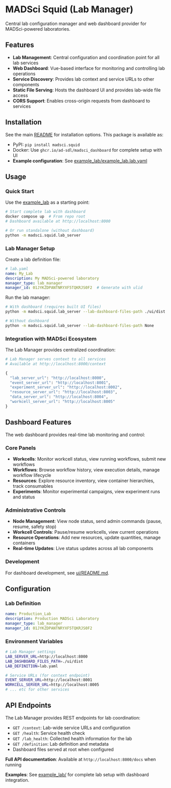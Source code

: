 # MADSci Squid (Lab Manager)

Central lab configuration manager and web dashboard provider for MADSci-powered laboratories.

## Features

- **Lab Management**: Central configuration and coordination point for all lab services
- **Web Dashboard**: Vue-based interface for monitoring and controlling lab operations
- **Service Discovery**: Provides lab context and service URLs to other components
- **Static File Serving**: Hosts the dashboard UI and provides lab-wide file access
- **CORS Support**: Enables cross-origin requests from dashboard to services

## Installation

See the main [README](../../README.md#installation) for installation options. This package is available as:

- PyPI: `pip install madsci.squid`
- Docker: Use `ghcr.io/ad-sdl/madsci_dashboard` for complete setup with UI
- **Example configuration**: See [example_lab/example_lab.lab.yaml](../../example_lab/example_lab.lab.yaml)

## Usage

### Quick Start

Use the [example_lab](../../example_lab/) as a starting point:

```bash
# Start complete lab with dashboard
docker compose up  # From repo root
# Dashboard available at http://localhost:8000

# Or run standalone (without dashboard)
python -m madsci.squid.lab_server
```

### Lab Manager Setup

Create a lab definition file:

```yaml
# lab.yaml
name: My_Lab
description: My MADSci-powered laboratory
manager_type: lab_manager
manager_id: 01JYKZDPANTNRYXF5TQKRJS0F2  # Generate with ulid
```

Run the lab manager:

```bash
# With dashboard (requires built UI files)
python -m madsci.squid.lab_server --lab-dashboard-files-path ./ui/dist

# Without dashboard
python -m madsci.squid.lab_server --lab-dashboard-files-path None
```

### Integration with MADSci Ecosystem

The Lab Manager provides centralized coordination:

```python
# Lab Manager serves context to all services
# Available at http://localhost:8000/context

{
  "lab_server_url": "http://localhost:8000",
  "event_server_url": "http://localhost:8001",
  "experiment_server_url": "http://localhost:8002",
  "resource_server_url": "http://localhost:8003",
  "data_server_url": "http://localhost:8004",
  "workcell_server_url": "http://localhost:8005"
}
```

## Dashboard Features

The web dashboard provides real-time lab monitoring and control:

### Core Panels
- **Workcells**: Monitor workcell status, view running workflows, submit new workflows
- **Workflows**: Browse workflow history, view execution details, manage workflow lifecycle
- **Resources**: Explore resource inventory, view container hierarchies, track consumables
- **Experiments**: Monitor experimental campaigns, view experiment runs and status

### Administrative Controls
- **Node Management**: View node status, send admin commands (pause, resume, safety stop)
- **Workcell Controls**: Pause/resume workcells, view current operations
- **Resource Operations**: Add new resources, update quantities, manage containers
- **Real-time Updates**: Live status updates across all lab components

### Development

For dashboard development, see [ui/README.md](../../ui/README.md).

## Configuration

### Lab Definition
```yaml
name: Production_Lab
description: Production MADSci Laboratory
manager_type: lab_manager
manager_id: 01JYKZDPANTNRYXF5TQKRJS0F2
```

### Environment Variables
```bash
# Lab Manager settings
LAB_SERVER_URL=http://localhost:8000
LAB_DASHBOARD_FILES_PATH=./ui/dist
LAB_DEFINITION=lab.yaml

# Service URLs (for context endpoint)
EVENT_SERVER_URL=http://localhost:8001
WORKCELL_SERVER_URL=http://localhost:8005
# ... etc for other services
```

## API Endpoints

The Lab Manager provides REST endpoints for lab coordination:

- `GET /context`: Lab-wide service URLs and configuration
- `GET /health`: Service health check
- `GET /lab_health`: Collected health information for the lab
- `GET /definition`: Lab definition and metadata
- Dashboard files served at root when configured

**Full API documentation**: Available at `http://localhost:8000/docs` when running

**Examples**: See [example_lab/](../../example_lab/) for complete lab setup with dashboard integration.
